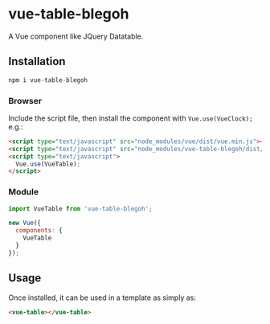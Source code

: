 # vue-table-blegoh

A Vue component like JQuery Datatable.


## Installation

```js
npm i vue-table-blegoh
```

### Browser

Include the script file, then install the component with `Vue.use(VueClock);` e.g.:

```html
<script type="text/javascript" src="node_modules/vue/dist/vue.min.js"></script>
<script type="text/javascript" src="node_modules/vue-table-blegoh/dist/vue-table.min.js"></script>
<script type="text/javascript">
  Vue.use(VueTable);
</script>
```

### Module

```js
import VueTable from 'vue-table-blegoh';

new Vue({
  components: {
    VueTable
  }
});

```

## Usage

Once installed, it can be used in a template as simply as:

```html
<vue-table></vue-table>
```
